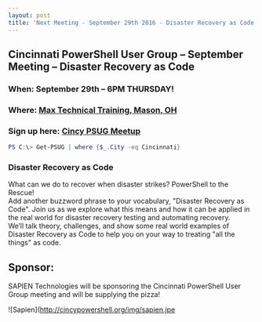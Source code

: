 ```yaml
---
layout: post
title: 'Next Meeting - September 29th 2016 - Disaster Recovery as Code'
---
```


## Cincinnati PowerShell User Group – September Meeting – Disaster Recovery as Code

### When: September 29th – 6PM **THURSDAY!**

### Where: [Max Technical Training, Mason, OH](https://goo.gl/maps/ijBGbvJQR3B2)

### Sign up here: [Cincy PSUG Meetup](http://www.meetup.com/TechLife-Cincinnati/events/234046883/)

```powershell 
PS C:\> Get-PSUG | where {$_.City -eq Cincinnati}
```

### **Disaster Recovery as Code**

What can we do to recover when disaster strikes? PowerShell to the Rescue!  
Add another buzzword phrase to your vocabulary, "Disaster Recovery as Code".  Join us as we explore what this means and how it can be applied in the real world for disaster recovery testing and automating recovery.  
We’ll talk theory, challenges, and show some real world examples of Disaster Recovery as Code to help you on your way to treating "all the things" as code.

## Sponsor:

SAPIEN Technologies will be sponsoring the Cincinnati PowerShell User Group meeting and will be supplying the pizza!

![Sapien](http://cincypowershell.org/img/sapien.jpe
